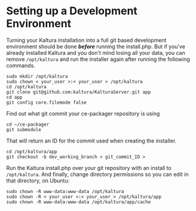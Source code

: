 # Setting up a Development Environment

Turning your Kaltura installation into a full git based development
environment should be done ***before*** running the install.php.  But if
you've already installed Kaltura and you don't mind losing all your
data, you can remove `/opt/kaltura` and run the installer again after
running the following commands.

    sudo mkdir /opt/kaltura
	sudo chown < your_user >:< your_user > /opt/kaltura
	cd /opt/kaltura
	git clone git@github.com:kaltura/KalturaServer.git app
	cd app
	git config core.filemode false

Find out what git commit your ce-packager repository is using 

    cd ~/ce-packager
	git submodule

That will return an ID for the commit used when creating the installer.

    cd /opt/kaltura/app
	git checkout -b dev_working_branch < git_commit_ID >

Run the Kaltura install.php over your git repository with an install to `/opt/kaltura`.  And finally, change directory permissions so you can edit in that directory, on Ubuntu:

    sudo chown -R www-data:www-data /opt/kaltura
    sudo chown -R < your_user >:< your_user > /opt/kaltura/app
    sudo chown -R www-data:www-data /opt/kaltura/app/cache
